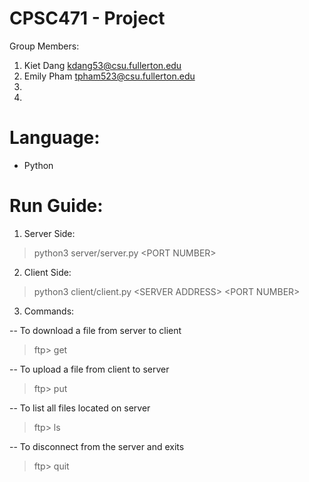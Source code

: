 # CPSC471 - Project


Group Members:
1. Kiet Dang kdang53@csu.fullerton.edu
2. Emily Pham tpham523@csu.fullerton.edu
3. 
4. 

# Language: 
- Python

# Run Guide:
1. Server Side: 
>   python3 server/server.py \<PORT NUMBER>

2. Client Side:

>    python3 client/client.py \<SERVER ADDRESS> \<PORT NUMBER>

3. Commands:

--
To download a file from server to client
> ftp> get <FILE NAME>

--
To upload a file from client to server
> ftp> put <FILE NAME>

--
To list all files located on server
> ftp> ls 

--
To disconnect from the server and exits
> ftp> quit

